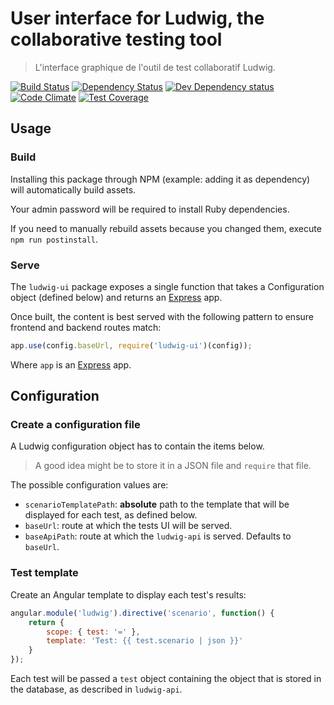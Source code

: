 User interface for Ludwig, the collaborative testing tool
=========================================================

> L'interface graphique de l'outil de test collaboratif Ludwig.


[![Build Status](https://secure.travis-ci.org/sgmap/ludwig-ui.svg)](http://travis-ci.org/sgmap/ludwig-ui)
[![Dependency Status](https://david-dm.org/sgmap/ludwig-ui.svg)](https://david-dm.org/sgmap/ludwig-ui)
[![Dev Dependency status](https://david-dm.org/sgmap/ludwig-ui/dev-status.svg)](https://david-dm.org/sgmap/ludwig-ui#info=devDependencies&view=table)
[![Code Climate](https://codeclimate.com/github/sgmap/ludwig-ui/badges/gpa.svg)](https://codeclimate.com/github/sgmap/ludwig-ui)
[![Test Coverage](https://codeclimate.com/github/sgmap/ludwig-ui/badges/coverage.svg)](https://codeclimate.com/github/sgmap/ludwig-ui)


Usage
-----

### Build

Installing this package through NPM (example: adding it as dependency) will automatically build assets.

Your admin password will be required to install Ruby dependencies.

If you need to manually rebuild assets because you changed them, execute `npm run postinstall`.

### Serve

The `ludwig-ui` package exposes a single function that takes a Configuration object (defined below) and returns an [Express](http://expressjs.com) app.

Once built, the content is best served with the following pattern to ensure frontend and backend routes match:

```javascript
app.use(config.baseUrl, require('ludwig-ui')(config));
```

Where `app` is an [Express](http://expressjs.com) app.


Configuration
-------------

### Create a configuration file

A Ludwig configuration object has to contain the items below.

> A good idea might be to store it in a JSON file and `require` that file.

The possible configuration values are:

- `scenarioTemplatePath`: **absolute** path to the template that will be displayed for each test, as defined below.
- `baseUrl`: route at which the tests UI will be served.
- `baseApiPath`: route at which the `ludwig-api` is served. Defaults to `baseUrl`.

### Test template

Create an Angular template to display each test's results:

```javascript
angular.module('ludwig').directive('scenario', function() {
    return {
        scope: { test: '=' },
        template: 'Test: {{ test.scenario | json }}'
    }
});
```

Each test will be passed a `test` object containing the object that is stored in the database, as described in `ludwig-api`.
